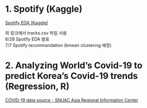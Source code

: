 # 1. Spotify (Kaggle)

[Spotify EDA (Kaggle)](https://www.kaggle.com/yamaerenay/spotify-dataset-19212020-160k-tracks)

위 링크에서 tracks.csv 파일 사용<br>
6/28 Spotify EDA 발표 <br>
7/7 Spotify recommandation (kmean clustering 예정) <br>

# 2. Analyzing World’s Covid-19 to predict Korea’s Covid-19 trends (Regression, R)
[COVID-19 data source - SNUAC Asia Regional Information Center](https://sites.google.com/view/snuaric/covid-19/covid-19-data)

